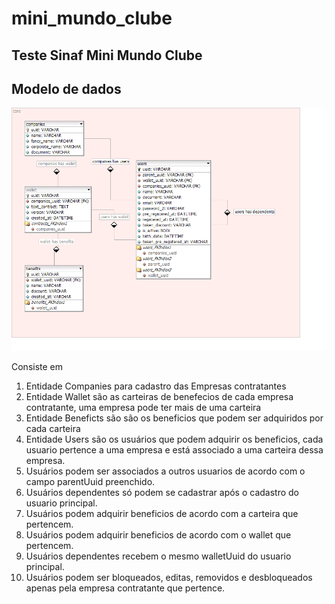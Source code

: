 # mini_mundo_clube

## Teste Sinaf Mini Mundo Clube

## Modelo de dados

![modelo](/Model_Core.png)

Consiste em

1. Entidade Companies para cadastro das Empresas contratantes
2. Entidade Wallet são as carteiras de benefecios de cada empresa contratante, uma empresa pode ter mais de uma carteira
3. Entidade Beneficts são são os beneficios que podem ser adquiridos por cada carteira
4. Entidade Users são os usuários que podem adquirir os beneficios, cada usuario pertence a uma empresa e está associado a uma carteira dessa empresa.
5. Usuários podem ser associados a outros usuarios de acordo com o campo parentUuid preenchido.
6. Usuários dependentes só podem se cadastrar após o cadastro do usuario principal.
7. Usuários podem adquirir beneficios de acordo com a carteira que pertencem.
8. Usuários podem adquirir beneficios de acordo com o wallet que pertencem.
9. Usuários dependentes recebem o mesmo walletUuid do usuario principal.
10. Usuários podem ser bloqueados, editas, removidos e desbloqueados apenas pela empresa contratante que pertence.
